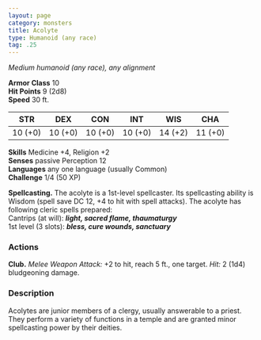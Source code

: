 ```yaml
---
layout: page
category: monsters
title: Acolyte
type: Humanoid (any race)
tag: .25
---
```

_Medium humanoid (any race), any alignment_

**Armor Class** 10    
**Hit Points** 9 (2d8)    
**Speed** 30 ft. 

| STR     | DEX     | CON     | INT     | WIS     | CHA     |
|---------|---------|---------|---------|---------|---------|
| 10 (+0) | 10 (+0) | 10 (+0) | 10 (+0) | 14 (+2) | 11 (+0) |   

**Skills** Medicine +4, Religion +2    
**Senses** passive Perception 12    
**Languages** any one language (usually Common)    
**Challenge** 1/4 (50 XP) 

**Spellcasting.** The acolyte is a 1st-level spellcaster. Its spellcasting ability is Wisdom (spell save DC 12, +4 to hit with spell attacks). The acolyte has following cleric spells prepared:    
Cantrips (at will): **_light, sacred flame, thaumaturgy_**    
1st level (3 slots): **_bless, cure wounds, sanctuary_** 

### Actions 
**Club.** _Melee Weapon Attack:_ +2 to hit, reach 5 ft., one target. _Hit:_ 2 (1d4) bludgeoning damage. 

### Description
Acolytes are junior members of a clergy, usually answerable to a priest. They perform a variety of functions in a temple and are granted minor spellcasting power by their deities. 